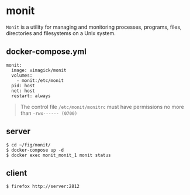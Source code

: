 monit
=====

`Monit` is a utility for managing and monitoring processes, programs, files,
directories and filesystems on a Unix system.

## docker-compose.yml

```
monit:
  image: vimagick/monit
  volumes:
    - monit:/etc/monit
  pid: host
  net: host
  restart: always
```

> The control file `/etc/monit/monitrc` must have permissions no more than
> `-rwx------ (0700)`

## server

```
$ cd ~/fig/monit/
$ docker-compose up -d
$ docker exec monit_monit_1 monit status
```

## client

```
$ firefox http://server:2812
```
